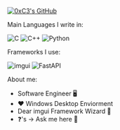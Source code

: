 [![0xC3's GitHub](https://github-readme-stats.vercel.app/api?username=0xC3-dev&count_private=true&show_icons=true&theme=dracula)](https://github.com/0xC3-dev/)


Main Languages I write in:

![C](https://img.shields.io/badge/c-%2300599C.svg?style=for-the-badge&logo=c&logoColor=white&color=grey)
![C++](https://img.shields.io/badge/c++-%2300599C.svg?style=for-the-badge&logo=c%2B%2B&logoColor=white&color=ff69b4)
![Python](https://img.shields.io/badge/python-3670A0?style=for-the-badge&logo=python&logoColor=ffdd54)

Frameworks I use:

![imgui](https://img.shields.io/badge/-imgui-blue?style=for-the-badge&logoColor=white&link=https://github.com/ocornut/imgui&link=https://github.com/ocornut/imgui)
![FastAPI](https://img.shields.io/badge/fastapi-%2300599C.svg?style=for-the-badge&logo=fastapi&logoColor=white)

About me:

* Software Engineer 🖥️
* ❤️ Windows Desktop Enviorment
* Dear imgui Framework Wizard 🧙
* ❓'s -> Ask me here 🔽
